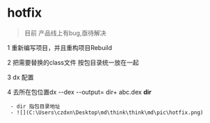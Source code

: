 #  hotfix

> 目前 产品线上有bug,亟待解决

1 重新编写项目，并且重构项目Rebuild

2 把需要替换的class文件  按包目录统一放在一起

3 dx 配置

4 去所在包位置dx --dex --output= dir+ abc.dex **dir**

	 - dir 指包目录地址
	 - ![](C:\Users\czdxn\Desktop\md\think\think\md\pic\hotfix.png)



